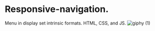 # Responsive-navigation.
Menu in display set intrinsic formats. HTML, CSS, and JS.
![giphy (1)](https://user-images.githubusercontent.com/81486565/140592124-5adecb83-600a-43d2-8b36-d4e6ced923ac.gif)
